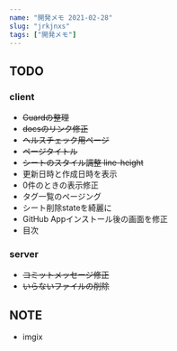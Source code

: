 ```yaml
---
name: "開発メモ 2021-02-28"
slug: "jrkjnxs"
tags: ["開発メモ"]
---
```


## TODO

### client

- ~~Guardの整理~~
- ~~docsのリンク修正~~
- ~~ヘルスチェック用ページ~~
- ~~ページタイトル~~
- ~~シートのスタイル調整 line-height~~
- 更新日時と作成日時を表示
- 0件のときの表示修正
- タグ一覧のページング
- シート削除stateを綺麗に
- GitHub Appインストール後の画面を修正
- 目次


### server

- ~~コミットメッセージ修正~~
- ~~いらないファイルの削除~~


## NOTE

- imgix

